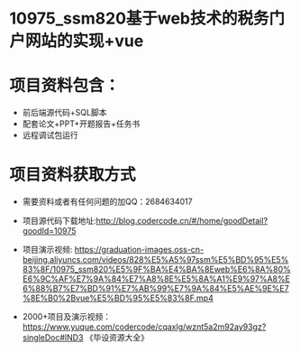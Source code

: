 # 10975_ssm820基于web技术的税务门户网站的实现+vue
 
# 项目资料包含：
* 前后端源代码+SQL脚本
* 配套论文+PPT+开题报告+任务书
* 远程调试包运行

# 项目资料获取方式
* 需要资料或者有任何问题的加QQ：2684634017
* 项目源代码下载地址:http://blog.codercode.cn/#/home/goodDetail?goodId=10975

* 项目演示视频:  https://graduation-images.oss-cn-beijing.aliyuncs.com/videos/828%E5%A5%97ssm%E5%BD%95%E5%83%8F/10975_ssm820%E5%9F%BA%E4%BA%8Eweb%E6%8A%80%E6%9C%AF%E7%9A%84%E7%A8%8E%E5%8A%A1%E9%97%A8%E6%88%B7%E7%BD%91%E7%AB%99%E7%9A%84%E5%AE%9E%E7%8E%B0%2Bvue%E5%BD%95%E5%83%8F.mp4


* 2000+项目及演示视频：https://www.yuque.com/codercode/cqaxlg/wznt5a2m92ay93gz?singleDoc#lND3 《毕设资源大全》






